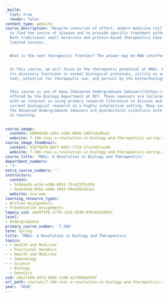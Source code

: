 ```yaml
---
_build:
  list: true
  render: false
content_type: website
course_description: 'Despite centuries of effort, modern medicine still struggles
  to find the source of disease and to provide specific treatment without side effects.
  Both traditional small molecules and protein-based therapeutics have achieved only
  limited success.


  What is the next therapeutic frontier? The answer may be RNA interference.


  In this course, we will focus on the therapeutic potential of RNAi. We will discuss
  its discovery functions in normal biological processes, utility as an experimental
  tool, potential for therapeutic use, and pursuit by the biotechnology industry.


  This course is one of many [Advanced Undergraduate Seminars](https://biology.mit.edu/undergraduate/course_listings/advanced_undergraduate_seminars)
  offered by the Biology Department at MIT. These seminars are tailored for students
  with an interest in using primary research literature to discuss and learn about
  current biological research in a highly interactive setting. Many instructors of
  the Advanced Undergraduate Seminars are postdoctoral scientists with a strong interest
  in teaching.

  '
course_image:
  content: e090d246-1d4c-a10a-88e6-c807a3a98a2c
  website: 7-346-rnai-a-revolution-in-biology-and-therapeutics-spring-2010
course_image_thumbnail:
  content: 91879d79-66ff-6957-7f19-17ce347cac94
  website: 7-346-rnai-a-revolution-in-biology-and-therapeutics-spring-2010
course_title: 'RNAi: A Revolution in Biology and Therapeutics'
department_numbers:
- '7'
extra_course_numbers: ''
instructors:
  content:
  - 5416aa26-ac54-e296-0032-72cd23f5c016
  - baa541dd-058a-aebb-3043-56e4365a51ac
  website: ocw-www
learning_resource_types:
- Written Assignments
- Presentation Assignments
legacy_uid: e6d9f3fb-1770-c4a3-3240-8fdc8342d951
level:
- Undergraduate
primary_course_number: '7.346'
term: Spring
title: 'RNAi: A Revolution in Biology and Therapeutics'
topics:
- - Health and Medicine
  - Functional Genomics
- - Health and Medicine
  - Immunology
- - Science
  - Biology
  - Genetics
uid: c0a17169-d47a-48d2-a108-a1736bda978f
url_path: courses/7-346-rnai-a-revolution-in-biology-and-therapeutics-spring-2010
year: '2010'
---
```

